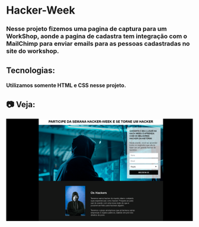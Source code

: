 # Hacker-Week
 
### Nesse projeto fizemos uma pagina de captura para um WorkShop, aonde a pagina de cadastra tem integração com o MailChimp para enviar emails para as pessoas cadastradas no site do workshop.

## Tecnologias:

#### Utilizamos somente HTML e CSS nesse projeto.

## :camera: Veja:

![Hacker-Week](https://github.com/Hebert324/Hacker-Week/blob/main/gif/Hacker-week.gif)
